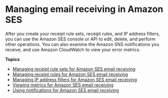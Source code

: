 # Managing email receiving in Amazon SES<a name="receiving-email-managing"></a>

After you create your receipt rule sets, receipt rules, and IP address filters, you can use the Amazon SES console or API to edit, delete, and perform other operations\. You can also examine the Amazon SNS notifications you receive, and use Amazon CloudWatch to view your error metrics\.

**Topics**
+ [Managing receipt rule sets for Amazon SES email receiving](receiving-email-managing-receipt-rule-sets.md)
+ [Managing receipt rules for Amazon SES email receiving](receiving-email-managing-receipt-rules.md)
+ [Managing IP address filters for Amazon SES email receiving](receiving-email-managing-ip-filters.md)
+ [Viewing metrics for Amazon SES email receiving](receiving-email-metrics.md)
+ [Using notifications for Amazon SES email receiving](receiving-email-notifications.md)
